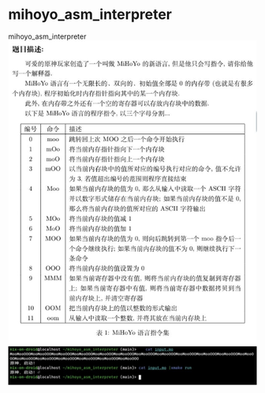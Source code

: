 # mihoyo_asm_interpreter
mihoyo_asm_interpreter
![](./res/img/32c3c8806611bf13669dc90f4a18f5c8.jpeg)
![](./res/img/7c42885873f3cc7b566276883728291e.jpeg)